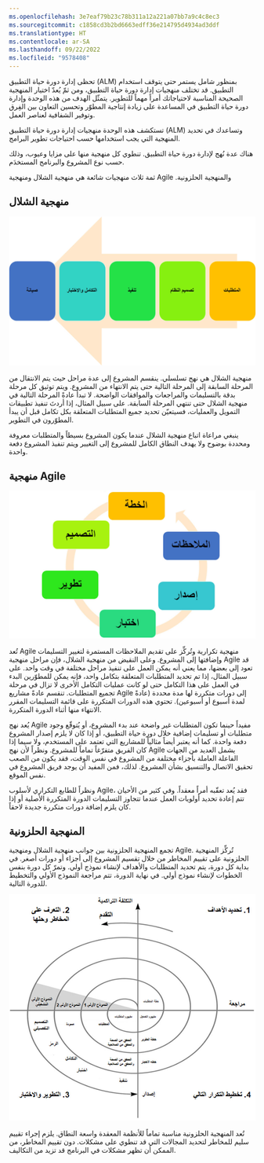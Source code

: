 ```yaml
---
ms.openlocfilehash: 3e7eaf79b23c78b311a12a221a07bb7a9c4c8ec3
ms.sourcegitcommit: c1858cd3b2bd6663edff36e214795d4934ad3ddf
ms.translationtype: HT
ms.contentlocale: ar-SA
ms.lasthandoff: 09/22/2022
ms.locfileid: "9578408"
---
```

تحظى إدارة دورة حياة التطبيق (ALM) بمنظور شامل يستمر حتى يتوقف استخدام التطبيق. قد تختلف منهجيات إدارة دورة حياة التطبيق، ومن ثمّ يُعدّ اختيار المنهجية الصحيحة المناسبة لاحتياجاتك أمراً مهماً للتطوير. يتمثّل الهدف من هذه الوحدة وإدارة دورة حياة التطبيق في المساعدة على زيادة إنتاجية المطوّر وتحسين التعاون بين الفِرق وتوفير الشفافية لعناصر العمل.

تستكشف هذه الوحدة منهجيات إدارة دورة حياة التطبيق (ALM) وتساعدك في تحديد المنهجية التي يجب استخدامها حسب احتياجات تطوير البرامج.

هناك عدة نُهج لإدارة دورة حياة التطبيق. تنطوي كل منهجية منها على مزايا وعيوب، وذلك حسب نوع المشروع والبرنامج المستخدَم.

ثمة ثلاث منهجيات شائعة هي ‏‫منهجية الشلال‬ ومنهجية Agile و‏‫المنهجية الحلزونية.

## <a name="waterfall-methodology"></a>منهجية الشلال

![رسم تخطيطي يوضّح المراحل الخمس لمنهجية الشلال وهي: المتطلبات وتصميم النظام والتنفيذ والتكامل والاختبار والصيانة.](../media/waterfall.jpg)

منهجية الشلال هي نهج تسلسلي. ينقسم المشروع إلى عدة مراحل حيث يتم الانتقال من المرحلة السابقة إلى المرحلة التالية حتى يتم الانتهاء من المشروع. ويتم توثيق كل مرحلة بدقة بالتسليمات والمراجعات والموافقات الواضحة. لا تبدأ عادةً المرحلة التالية في منهجية الشلال حتى تنتهي المرحلة السابقة. على سبيل المثال، إذا أردتَ تنفيذ تطبيقات التمويل والعمليات، فسيتعيّن تحديد جميع المتطلبات المتعلقة بكل تكامل قبل أن يبدأ المطوّرون في التطوير.

ينبغي مراعاة اتباع منهجية الشلال عندما يكون المشروع بسيطاً والمتطلبات معروفة ومحددة بوضوح ولا يهدف النطاق الكامل للمشروع إلى التغيير ويتم تنفيذ المشروع دفعة واحدة.

## <a name="agile-methodology"></a>منهجية Agile

![رسم تخطيطي دائري يوضّح الخطوات الست في منهجية Agile وهي: التخطيط والتصميم والتطوير والاختبار والإصدار وتقديم الملاحظات.](../media/agile.jpg)


تُعد Agile منهجية تكرارية وتُركِّز على تقديم الملاحظات المستمرة لتغيير التسليمات وإضافتها إلى المشروع. وعلى النقيض من منهجية الشلال، فإن مراحل منهجية Agile قد تعود إلى بعضها، مما يعني أنه يمكن العمل على تنفيذ مراحل مختلفة في وقت واحد. على سبيل المثال، إذا تم تحديد المتطلبات المتعلقة بتكامل واحد، فإنه يمكن للمطوّرين البدء في العمل على هذا التكامل حتى لو كانت عمليات التكامل الأخرى لا تزال في مرحلة تجميع المتطلبات. تنقسم عادةً مشاريع Agile إلى دورات متكررة لها مدة محددة (عادةً لمدة أسبوع أو أسبوعين). تحتوي هذه الدورات المتكررة على قائمة التسليمات المقرر الانتهاء منها أثناء الدورة المتكررة.

يُعد نهج Agile مفيداً حينما تكون المتطلبات غير واضحة عند بدء المشروع، أو يُتوقّع وجود متطلبات أو تسليمات إضافية خلال دورة حياة التطبيق، أو إذا كان لا يلزم إصدار المشروع دفعة واحدة. كما أنه يعتبر أيضاً مثالياً للمشاريع التي تعتمد على المستخدم، ولا سيما إذا كان الفريق متفرّغاً تماماً للمشروع. ونظراً لأن نهج Agile يشمل العديد من الجهات الفاعلة العاملة بأجزاء مختلفة من المشروع في نفس الوقت، فقد يكون من الصعب تحقيق الاتصال والتنسيق بشأن المشروع. لذلك، فمن المفيد أن يوجد فريق المشروع في نفس الموقع.

ونظراً للطابع التكراري لأسلوب Agile، فقد يُعد تعقّبه أمراً معقداً. وفي كثير من الأحيان تتم إعادة تحديد أولويات العمل عندما تتجاوز التسليمات الدورة المتكررة الأصلية أو إذا كان يلزم إضافة دورات متكررة جديدة لاحقاً.

## <a name="spiral-methodology"></a>‏‫المنهجية الحلزونية

تجمع المنهجية الحلزونية بين جوانب ‏‫منهجية الشلال‬ ومنهجية Agile. تُركِّز المنهجية الحلزونية على تقييم المخاطر من خلال تقسيم المشروع إلى أجزاء أو دورات أصغر. في بداية كل دورة، يتم تحديد المتطلبات والأهداف لإنشاء نموذج أولي. وتمرّ كل دورة بنفس الخطوات لإنشاء نموذج أولي. في نهاية الدورة، تتم مراجعة النموذج الأولي والتخطيط للدورة التالية.

![رسم تخطيطي للمراحل الأربع للمنهجية الحلزونية وهي: تحديد الأهداف، وتحديد المخاطر وإيجاد حلول لها، والتطوير والاختبار، والتخطيط للتكرار التالي.](../media/spiral.jpg)

تُعد المنهجية الحلزونية مناسبة تماماً للأنظمة المعقدة واسعة النطاق.
يلزم إجراء تقييم سليم للمخاطر لتحديد المجالات التي قد تنطوي على مشكلات.
دون تقييم المخاطر، من الممكن أن تظهر مشكلات في البرنامج قد تزيد من التكاليف.
